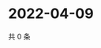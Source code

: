 # 2022-04-09

共 0 条

<!-- BEGIN WEIBO -->
<!-- 最后更新时间 Sat Apr 09 2022 18:16:36 GMT+0800 (China Standard Time) -->

<!-- END WEIBO -->

